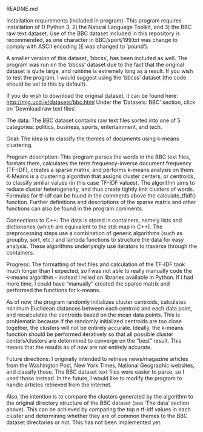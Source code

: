 README.md

Installation requirements (included in program):
This program requires installation of 1) Python 3, 2) the Natural Language Toolkit, and 3) the BBC raw text dataset. Use of the BBC dataset included in this repository is recommended, as one character in BBC/sport/199.txt was change to comply with ASCII encoding (£ was changed to ‘pound’). 

A smaller version of this dataset, ‘bbcss’, has been included as well. The program was run on the ‘bbcss’ dataset due to the fact that the original dataset is quite large, and runtime is extremely long as a result. If you wish to test the program, I would suggest using the ‘bbcss’ dataset (the code should be set to this by default).

If you do wish to download the original dataset, it can be found here: http://mlg.ucd.ie/datasets/bbc.html
Under the ‘Datasets: BBC’ section, click on ‘Download raw text files’.

The data:
The BBC dataset contains raw text files sorted into one of 5 categories: politics, business, sports, entertainment, and tech. 

Goal:
The idea is to classify the themes of documents using k-means clustering.

Program description:
This program parses the words in the BBC text files, formats them, calculates the term frequency-inverse document frequency (TF-IDF), creates a sparse matrix, and performs k-means analysis on them. K-Means is a clustering algorithm that assigns cluster centers, or centroids, to classify similar values (in this case TF-IDF values). The algorithm aims to reduce cluster heterogeneity, and thus create tightly knit clusters of words. Formulas for tf-idf can be found in the comments above the calculate_tfidf() function. Further definitions and descriptions of the sparse matrix and other functions can also be found in the program comments.

Connections to C++:
The data is stored in containers, namely lists and dictionaries (which are equivalent to the std::map in C++). The preprocessing steps use a combination of generic algorithms (such as groupby, sort, etc.) and lambda functions to structure the data for easy analysis. These algorithms underlyingly use iterators to traverse through the containers.

Progress:
The formatting of text files and calculation of the TF-IDF took much longer than I expected, so I was not able to really manually code the k-means algorithm - instead I relied on libraries available in Python. If I had more time, I could have “manually” created the sparse matrix and performed the functions for k-means.

As of now, the program randomly initializes cluster centroids, calculates minimum Euclidean distances between each centroid and each data point, and recalculates the centroids based on the mean data points. This is problematic because if the randomly initialized centroids are too close together, the clusters will not be entirely accurate. Ideally, the k-means function should be performed iteratively so that all possible cluster centers/clusters are determined to converge on the “best” result. This means that the results as of now are not entirely accurate.

Future directions:
I originally intended to retrieve news/magazine articles from the Washington Post, New York Times, National Geographic websites, and classify those. The BBC dataset text files were easier to parse, so I used those instead. In the future, I would like to modify the program to handle articles retrieved from the internet. 

Also, the intention is to compare the clusters generated by the algorithm to the original directory structure of the BBC dataset (see ‘The data’ section above). This can be achieved by comparing the top n tf-idf values in each cluster and determining whether they are of common themes to the BBC dataset directories or not. This has not been implemented yet.
